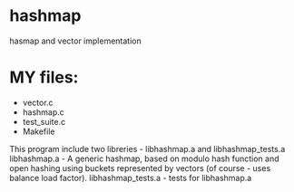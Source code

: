 # hashmap
hasmap and vector implementation 
# MY files:
- vector.c
- hashmap.c
- test_suite.c
- Makefile

This program include two libreries - libhashmap.a and libhashmap_tests.a
libhashmap.a - A generic hashmap, based on modulo hash function and open hashing using buckets represented by vectors (of course - uses balance load factor).
libhashmap_tests.a - tests for libhashmap.a
